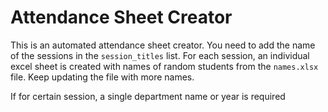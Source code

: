 # Attendance Sheet Creator

This is an automated attendance sheet creator. You need to add the name of the sessions in the `session_titles` list. For each session, an individual excel sheet is created with names of random students from the `names.xlsx` file. Keep updating the file with more names. 

If for certain session, a single department name or year is required
